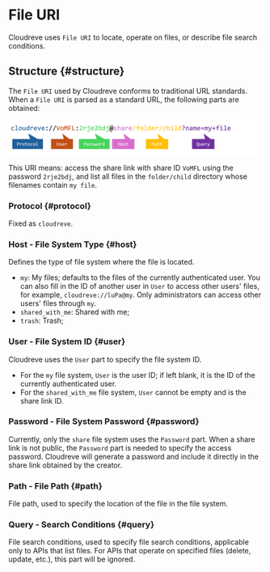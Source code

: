 # File URI

Cloudreve uses `File URI` to locate, operate on files, or describe file search conditions.

## Structure {#structure}

The `File URI` used by Cloudreve conforms to traditional URL standards. When a `File URI` is parsed as a standard URL, the following parts are obtained:

![file-uri](./images/file-uri.png)

This URI means: access the share link with share ID `VoMFL` using the password `2rje2bdj`, and list all files in the `folder/child` directory whose filenames contain `my file`.

### Protocol {#protocol}

Fixed as `cloudreve`.

### Host - File System Type {#host}

Defines the type of file system where the file is located.

- `my`: My files; defaults to the files of the currently authenticated user. You can also fill in the ID of another user in `User` to access other users' files, for example, `cloudreve://luPa@my`. Only administrators can access other users' files through `my`.
- `shared_with_me`: Shared with me;
- `trash`: Trash;

### User - File System ID {#user}

Cloudreve uses the `User` part to specify the file system ID.

- For the `my` file system, `User` is the user ID; if left blank, it is the ID of the currently authenticated user.
- For the `shared_with_me` file system, `User` cannot be empty and is the share link ID.

### Password - File System Password {#password}

Currently, only the `share` file system uses the `Password` part. When a share link is not public, the `Password` part is needed to specify the access password. Cloudreve will generate a password and include it directly in the share link obtained by the creator.

### Path - File Path {#path}

File path, used to specify the location of the file in the file system.

### Query - Search Conditions {#query}

File search conditions, used to specify file search conditions, applicable only to APIs that list files. For APIs that operate on specified files (delete, update, etc.), this part will be ignored.
